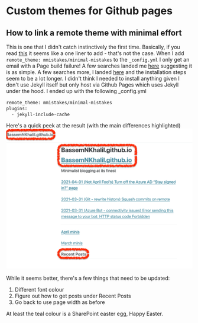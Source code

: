 # Custom themes for Github pages
## How to link a remote theme with minimal effort

This is one that I didn't catch instinctively the first time. Basically, if you read [this](https://github.blog/2017-11-29-use-any-theme-with-github-pages/) it seems like a one liner to add - that's not the case. When I add `remote_theme: mmistakes/minimal-mistakes` to the `_config.yml` I only get an email with a Page build failure! A few searches landed me [here](https://github.blog/2017-11-29-use-any-theme-with-github-pages) suggesting it is as simple. A few searches more, I landed [here](https://github.com/mmistakes/minimal-mistakes#installation) and the installation steps seem to be a lot longer. I didn't think I needed to install anything given I don't use Jekyll itself but only host via Github Pages which uses Jekyll under the hood. I ended up with the following _config.yml
```
remote_theme: mmistakes/minimal-mistakes
plugins:
  - jekyll-include-cache
```
Here's a quick peek at the result (with the main differences highlighted)![Before](../images/2021-04-02/GitHubWithTheme.png)

While it seems better, there's a few things that need to be updated:

1. Different font colour
1. Figure out how to get posts under Recent Posts
1. Go back to use page width as before

At least the teal colour is a SharePoint easter egg, Happy Easter.